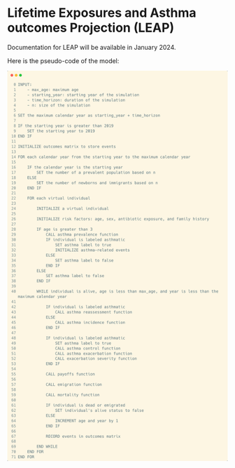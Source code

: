 # Lifetime Exposures and Asthma outcomes Projection (LEAP)

Documentation for LEAP will be available in January 2024.

Here is the pseudo-code of the model:

![Pseudocode](documentation/pseudocode.png)
